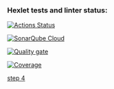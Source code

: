### Hexlet tests and linter status:

[![Actions Status](https://github.com/foxxdogg/frontend-project-46/actions/workflows/hexlet-check.yml/badge.svg)](https://github.com/foxxdogg/frontend-project-46/actions)

[![SonarQube Cloud](https://sonarcloud.io/images/project_badges/sonarcloud-highlight.svg)](https://sonarcloud.io/summary/new_code?id=foxxdogg_frontend-project-46)

[![Quality gate](https://sonarcloud.io/api/project_badges/quality_gate?project=foxxdogg_frontend-project-46)](https://sonarcloud.io/summary/new_code?id=foxxdogg_frontend-project-46)

[![Coverage](https://sonarcloud.io/api/project_badges/measure?project=foxxdogg_frontend-project-46&metric=coverage)](https://sonarcloud.io/summary/new_code?id=foxxdogg_frontend-project-46)

[step 4](https://asciinema.org/a/juSuy7kDSvrQAFqS6PTK8GhnM)

